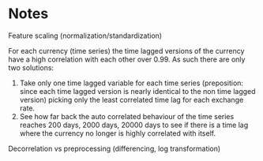 # Notes

Feature scaling (normalization/standardization)

For each currency (time series) the time lagged versions of the currency have a high correlation with each other over 0.99. As such there are only two solutions:
1. Take only one time lagged variable for each time series (preposition: since each time lagged version is nearly identical to the non time lagged version) picking only the least correlated time lag for each exchange rate.
2. See how far back the auto correlated behaviour of the time series reaches 200 days, 2000 days, 20000 days to see if there is a time lag where the currency no longer is highly correlated with itself.

Decorrelation vs preprocessing (differencing, log transformation)

